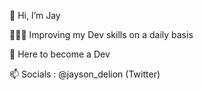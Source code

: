 👋 Hi, I’m Jay

👨🏽‍💻 Improving my Dev skills on a daily basis

🎯 Here to become a Dev

📫 Socials : @jayson_delion (Twitter)

<!---
JayDe-FR/JayDe-FR is a ✨ special ✨ repository because its `README.md` (this file) appears on your GitHub profile.
You can click the Preview link to take a look at your changes.
--->
